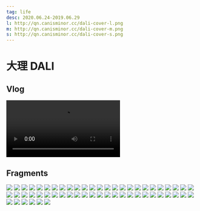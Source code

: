 ```yaml
---
tag: life
desc: 2020.06.24-2019.06.29
l: http://qn.canisminor.cc/dali-cover-l.png
m: http://qn.canisminor.cc/dali-cover-m.png
s: http://qn.canisminor.cc/dali-cover-s.png
---
```


# 大理 DALI

## Vlog

![video](http://qn-video.canisminor.cc/Dali_1080p.mp4)

## Fragments

![](http://qn.canisminor.cc/dali_1.JPG)
![](http://qn.canisminor.cc/dali_2.JPG)
![](http://qn.canisminor.cc/dali_3.JPG)
![](http://qn.canisminor.cc/dali_4.JPG)
![](http://qn.canisminor.cc/dali_5.JPG)
![](http://qn.canisminor.cc/dali_6.JPG)
![](http://qn.canisminor.cc/dali_7.JPG)
![](http://qn.canisminor.cc/dali_8.JPG)
![](http://qn.canisminor.cc/dali_9.JPG)
![](http://qn.canisminor.cc/dali_10.JPG)
![](http://qn.canisminor.cc/dali_11.JPG)
![](http://qn.canisminor.cc/dali_12.JPG)
![](http://qn.canisminor.cc/dali_13.JPG)
![](http://qn.canisminor.cc/dali_14.JPG)
![](http://qn.canisminor.cc/dali_15.JPG)
![](http://qn.canisminor.cc/dali_16.JPG)
![](http://qn.canisminor.cc/dali_17.JPG)
![](http://qn.canisminor.cc/dali_18.JPG)
![](http://qn.canisminor.cc/dali_19.JPG)
![](http://qn.canisminor.cc/dali_20.JPG)
![](http://qn.canisminor.cc/dali_21.JPG)
![](http://qn.canisminor.cc/dali_22.JPG)
![](http://qn.canisminor.cc/dali_23.JPG)
![](http://qn.canisminor.cc/dali_24.JPG)
![](http://qn.canisminor.cc/dali_25.JPG)
![](http://qn.canisminor.cc/dali_26.JPG)
![](http://qn.canisminor.cc/dali_27.JPG)
![](http://qn.canisminor.cc/dali_28.JPG)
![](http://qn.canisminor.cc/dali_29.JPG)
![](http://qn.canisminor.cc/dali_30.JPG)
![](http://qn.canisminor.cc/dali_31.JPG)
![](http://qn.canisminor.cc/dali_32.JPG)
![](http://qn.canisminor.cc/dali_33.JPG)
![](http://qn.canisminor.cc/dali_34.JPG)
![](http://qn.canisminor.cc/dali_35.JPG)
![](http://qn.canisminor.cc/dali_36.JPG)
![](http://qn.canisminor.cc/dali_37.JPG)
![](http://qn.canisminor.cc/dali_38.JPG)
![](http://qn.canisminor.cc/dali_39.JPG)
![](http://qn.canisminor.cc/dali_40.JPG)
![](http://qn.canisminor.cc/dali_41.JPG)
![](http://qn.canisminor.cc/dali_42.JPG)
![](http://qn.canisminor.cc/dali_43.JPG)
![](http://qn.canisminor.cc/dali_44.JPG)
![](http://qn.canisminor.cc/dali_45.JPG)
![](http://qn.canisminor.cc/dali_46.JPG)
![](http://qn.canisminor.cc/dali_47.JPG)
![](http://qn.canisminor.cc/dali_48.JPG)
![](http://qn.canisminor.cc/dali_49.JPG)
![](http://qn.canisminor.cc/dali_50.JPG)
![](http://qn.canisminor.cc/dali_51.JPG)
![](http://qn.canisminor.cc/dali_52.JPG)
![](http://qn.canisminor.cc/dali_53.JPG)
![](http://qn.canisminor.cc/dali_54.JPG)
![](http://qn.canisminor.cc/dali_55.JPG)
![](http://qn.canisminor.cc/dali_56.JPG)

